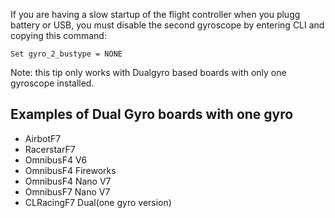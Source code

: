 If you are having a slow startup of the flight controller when you plugg battery or USB, you must disable the second gyroscope by entering CLI and copying this command:
```
Set gyro_2_bustype = NONE
```
Note: this tip only works with Dualgyro based boards with only one gyroscope installed.

## Examples of Dual Gyro boards with one gyro

- AirbotF7
- RacerstarF7
- OmnibusF4 V6
- OmnibusF4 Fireworks
- OmnibusF4 Nano V7
- OmnibusF7 Nano V7
- CLRacingF7 Dual(one gyro version)